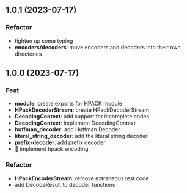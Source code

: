## 1.0.1 (2023-07-17)

### Refactor

- tighten up some typing
- **encoders/decoders**: move encoders and decoders into their own directories

## 1.0.0 (2023-07-17)

### Feat

- **module**: create exports for HPACK module
- **HPackDecoderStream**: create HPackDecoderStream
- **DecodingContext**: add support for incomplete codes
- **DecodingContext**: implement DecodingContext
- **huffman_decoder**: add Huffman Decoder
- **literal_string_decoder**: add the literal string decoder
- **prefix-decoder**: add prefix decoder
- 🎸 implement hpack encoding

### Refactor

- **HPackEncoderStream**: remove extraneous test code
- add DecodeResult to decoder functions
